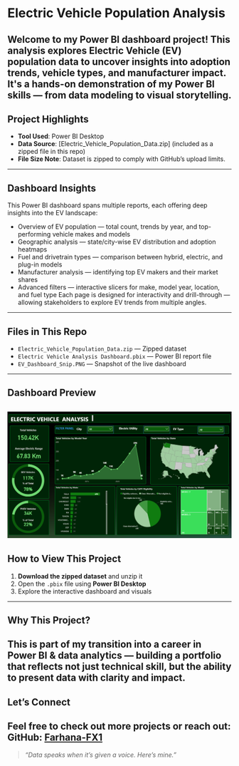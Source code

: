# Electric Vehicle Population Analysis
Welcome to my Power BI dashboard project! This analysis explores Electric Vehicle (EV) population data to uncover insights into adoption trends, vehicle types, and manufacturer impact. It's a hands-on demonstration of my Power BI skills — from data modeling to visual storytelling.
---
## Project Highlights
- **Tool Used**: Power BI Desktop  
- **Data Source**: [Electric_Vehicle_Population_Data.zip] (included as a zipped file in this repo)  
- **File Size Note**: Dataset is zipped to comply with GitHub’s upload limits.
---
## Dashboard Insights
This Power BI dashboard spans multiple reports, each offering deep insights into the EV landscape:
- Overview of EV population — total count, trends by year, and top-performing vehicle makes and models
- Geographic analysis — state/city-wise EV distribution and adoption heatmaps
- Fuel and drivetrain types — comparison between hybrid, electric, and plug-in models
- Manufacturer analysis — identifying top EV makers and their market shares
- Advanced filters — interactive slicers for make, model year, location, and fuel type
Each page is designed for interactivity and drill-through — allowing stakeholders to explore EV trends from multiple angles.
---
## Files in This Repo
- `Electric_Vehicle_Population_Data.zip` — Zipped dataset  
- `Electric Vehicle Analysis Dashboard.pbix` — Power BI report file  
- `EV_Dashboard_Snip.PNG` — Snapshot of the live dashboard  
---
## Dashboard Preview
![EV Dashboard Preview](EV_Dashboard_Snip.PNG)
---
## How to View This Project
1. **Download the zipped dataset** and unzip it
2. Open the `.pbix` file using **Power BI Desktop**
3. Explore the interactive dashboard and visuals
---
## Why This Project?
This is part of my transition into a career in Power BI & data analytics — building a portfolio that reflects not just technical skill, but the ability to present data with clarity and impact.
---
## Let’s Connect
Feel free to check out more projects or reach out:  
**GitHub**: [Farhana-FX1](https://github.com/Farhana-FX1)
---
> *“Data speaks when it’s given a voice. Here’s mine.”*
